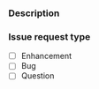 <!--
Copyright (C) 2020-2022 Arm Limited or its affiliates and Contributors. All rights reserved.
SPDX-License-Identifier: Apache-2.0
-->
### Description

<!--
A detailed description of what is being reported. Please include steps to reproduce the problem.

Things to consider sharing:
- What version of the package is being used ?
- What is the host platform and version (e.g. macOS 10.15.2, Windows 10, Ubuntu 18.04 LTS) ?
-->



### Issue request type

<!--
Please add only one `x` to one of the following types. Do not fill multiple types (split the issue otherwise).

-->

- [ ] Enhancement
- [ ] Bug
- [ ] Question